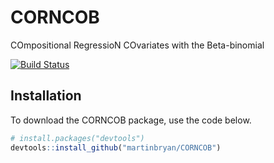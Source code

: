 # CORNCOB
COmpositional RegressioN COvariates with the Beta-binomial

[![Build Status](https://travis-ci.com/bryandmartin/CORNCOB.svg?token=hagzSKvGC96CuJ1a2KZ4&branch=master)](https://travis-ci.com/bryandmartin/CORNCOB)

## Installation

To download the CORNCOB package, use the code below.

``` r
# install.packages("devtools")
devtools::install_github("martinbryan/CORNCOB")
```
